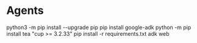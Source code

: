# Agents
python3 -m pip install --upgrade pip
pip install google-adk
python -m pip install tea "cup >= 3.2.33"
pip install -r requirements.txt
adk web
